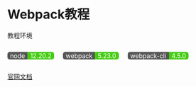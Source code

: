 # Webpack教程

教程环境

<div style="display:flex;color:#fff;font-size:14px;--radiusVal:5px;--padding:0 6px;">
    <div style="display:flex;margin-right:20px;"><p style="padding:var(--padding);background:#555;border-top-left-radius:var(--radiusVal);border-bottom-left-radius:var(--radiusVal);">node</p><p style="padding:var(--padding);background:#4c1;border-top-right-radius:var(--radiusVal);border-bottom-right-radius:var(--radiusVal);">12.20.2</p></div><div style="display:flex;margin-right:20px;"><p style="padding:var(--padding);background:#555;border-top-left-radius:var(--radiusVal);border-bottom-left-radius:var(--radiusVal);">webpack</p><p style="padding:var(--padding);background:#4c1;border-top-right-radius:var(--radiusVal);border-bottom-right-radius:var(--radiusVal);">5.23.0</p></div><div style="display:flex;"><p style="padding:var(--padding);background:#555;border-top-left-radius:var(--radiusVal);border-bottom-left-radius:var(--radiusVal);">webpack-cli</p><p style="padding:var(--padding);background:#4c1;border-top-right-radius:var(--radiusVal);border-bottom-right-radius:var(--radiusVal);">4.5.0</p></div></div>

[官网文档](https://webpack.docschina.org/configuration/dev-server/#devserverproxy)